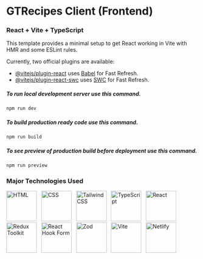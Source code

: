 # GTRecipes Client (Frontend)

### React + Vite + TypeScript

This template provides a minimal setup to get React working in Vite with HMR and some ESLint rules.

Currently, two official plugins are available:

- [@vitejs/plugin-react](https://github.com/vitejs/vite-plugin-react/blob/main/packages/plugin-react/README.md) uses [Babel](https://babeljs.io/) for Fast Refresh.
- [@vitejs/plugin-react-swc](https://github.com/vitejs/vite-plugin-react-swc) uses [SWC](https://swc.rs/) for Fast Refresh.

##### To run local development server use this command.

``` bash
npm run dev
```

##### To build production ready code use this command.

``` bash
npm run build
```

##### To see preview of production build before deployment use this command.

``` bash
npm run preview
```

### Major Technologies Used
<p>
    <img src="https://lh3.googleusercontent.com/u/0/d/1jFNyVjbZX7D0mSqp_zwuolZp4igCfIPe=w1920-h953-iv1" width="80px" height="80px" alt="HTML" />
    &nbsp;
    <img src="https://lh3.googleusercontent.com/u/0/d/18ZG5jUJnQYvnCfhz-QjIqp_r79oj0h0z=w1920-h653-iv1" width="80px" height="80px" alt="CSS" />
    &nbsp;
    <img src="https://lh3.googleusercontent.com/u/0/d/1bSi2ry1Sie7n1orTcktXzE6e_yWosZOS=w1920-h653-iv1" width="80px" height="80px" alt="Tailwind CSS" />
    &nbsp;
    <img src="https://lh3.googleusercontent.com/u/0/d/1OH9C04pRI59fElV7sNOC00qSByy0zPtV=w1920-h653-iv1" width="80px" height="80px" alt="TypeScript" />
    &nbsp;
    <img src="https://lh3.googleusercontent.com/u/0/d/1VIAWOIpzzp9RQdRgmtG3m8v3S7_61S2z=w1920-h653-iv1" width="80px" height="80px" alt="React" />
    &nbsp;
    <img src="https://lh3.googleusercontent.com/u/0/d/1NKOjEVAT_x-lpNILfpfc87L77NlqImVx=w1920-h653-iv1" width="80px" height="80px" alt="Redux Toolkit" />
    &nbsp;
    <img src="https://lh3.googleusercontent.com/u/0/d/1K3E3CVm9ouSwDOhN15u5UB0h6jcvLLdq=w1920-h953-iv1" width="80px" height="80px" alt="React Hook Form" />
    &nbsp;
    <img src="https://lh3.googleusercontent.com/u/0/d/1QJlNjB3cpMjzQKmGBXmzxIPZTbyb2-dH=w1920-h653-iv1" width="80px" height="80px" alt="Zod" />
    &nbsp;
    <img src="https://lh3.googleusercontent.com/u/0/d/1b7vQkmC28l8Ex4Z7cIcWJz_wbNkYGu1f=w1920-h653-iv1" width="80px" height="80px" alt="Vite" />
    &nbsp;
    <img src="https://lh3.googleusercontent.com/u/0/d/1W0Xq_ePgZR0VUGz_zuIgJz0eJwF9C-dj=w1920-h953-iv1" width="80px" height="80px" alt="Netlify" />
</p>
